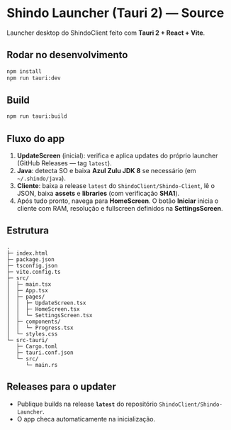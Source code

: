 # Shindo Launcher (Tauri 2) — Source

Launcher desktop do ShindoClient feito com **Tauri 2 + React + Vite**.

## Rodar no desenvolvimento
```bash
npm install
npm run tauri:dev
```

## Build
```bash
npm run tauri:build
```

## Fluxo do app
1. **UpdateScreen** (inicial): verifica e aplica updates do próprio launcher (GitHub Releases — tag `latest`).
2. **Java**: detecta SO e baixa **Azul Zulu JDK 8** se necessário (em `~/.shindo/java`).
3. **Cliente**: baixa a release `latest` do `ShindoClient/Shindo-Client`, lê o JSON, baixa **assets** e **libraries** (com verificação **SHA1**).
4. Após tudo pronto, navega para **HomeScreen**. O botão **Iniciar** inicia o cliente com RAM, resolução e fullscreen definidos na **SettingsScreen**.

## Estrutura
```
.
├─ index.html
├─ package.json
├─ tsconfig.json
├─ vite.config.ts
├─ src/
│  ├─ main.tsx
│  ├─ App.tsx
│  ├─ pages/
│  │  ├─ UpdateScreen.tsx
│  │  ├─ HomeScreen.tsx
│  │  └─ SettingsScreen.tsx
│  ├─ components/
│  │  └─ Progress.tsx
│  └─ styles.css
└─ src-tauri/
   ├─ Cargo.toml
   ├─ tauri.conf.json
   └─ src/
      └─ main.rs
```

## Releases para o updater
- Publique builds na release **`latest`** do repositório `ShindoClient/Shindo-Launcher`.
- O app checa automaticamente na inicialização.
